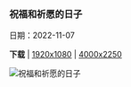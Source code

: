 ### 祝福和祈愿的日子

日期：2022-11-07

**下载**  |  [1920x1080](https://cn.bing.com/th?id=OHR.YiPeng_ZH-CN0652265903_1920x1080.jpg)  |  [4000x2250](https://cn.bing.com/th?id=OHR.YiPeng_ZH-CN0652265903_UHD.jpg)

![祝福和祈愿的日子](https://cn.bing.com/th?id=OHR.YiPeng_ZH-CN0652265903_1920x1080.jpg "清迈易鹏节升起的天灯，泰国 (© Suttipong Sutiratanachai/Getty Images)")

